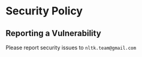 # Security Policy

## Reporting a Vulnerability

Please report security issues to `nltk.team@gmail.com`

